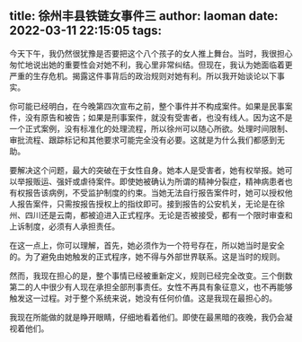 title: 徐州丰县铁链女事件三
author: laoman
date: 2022-03-11 22:15:05
tags:
---
今天下午，我仍然很犹豫是否要把这个八个孩子的女人推上舞台。当时，我很担心匆忙地说出她的重要性会对她不利，我心里非常纠结。但现在，我认为她面临着更严重的生存危机。揭露这件事背后的政治规则对她有利。所以我开始谈论以下事实。

你可能已经明白，在今晚第四次宣布之前，整个事件并不构成案件。如果是民事案件，没有原告和被告；如果是刑事案件，就没有受害者，也没有线人。因为这不是一个正式案例，没有标准化的处理流程，所以徐州可以随心所欲。处理时间限制、审批流程、跟踪标记和其他要求可能完全没有必要。这就是为什么我们都感到无助。

要解决这个问题，最大的突破在于女性自身。她本人是受害者，她有权举报。她可以举报贩运、强奸或虐待案件。即使她被确认为所谓的精神分裂症，精神病患者也有权报告该病例，不受监护制度的约束。当她无法自行报告案件时，她可以授权他人报告案件，只需按报告授权上的指纹即可。接到报告的公安机关，无论是在徐州、四川还是云南，都被迫进入正式程序。无论是否被接受，都有一个限时审查和上诉制度，必须有人承担责任。

在这一点上，你可以理解，首先，她必须作为一个符号存在，所以她当时是安全的。为了避免由她触发的正式程序，她不得与外部世界联系。这是当时的规则。

然而，我现在担心的是，整个事情已经被重新定义，规则已经完全改变。三个倒数第二的人中很少有人现在承担全部刑事责任。女性不再具有象征意义，也不再能够触发这一过程。对于整个系统来说，她没有任何价值。这是我现在最担心的。

我现在所能做的就是睁开眼睛，仔细地看着他们。即使在最黑暗的夜晚，我仍会凝视着他们。